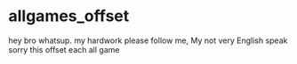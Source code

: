 # allgames_offset
hey bro whatsup. my hardwork please follow me, My not very English speak sorry
this offset each all game
